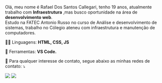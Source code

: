 <p align="left"> 
  Olá, meu nome é Rafael Dos Santos Callegari, tenho 19 anos, atualmente trabalho com <strong>Infraestrutura</strong>
  ,mas busco oportunidade na área de <strong>desenvolvimento web</strong>.<br>
  Estudo na FATEC Antonio Russo no curso de Análise e desenvolvimento de sistemas, trabalho no Cólegio ateneu com infraestrutura e 
  manutenção de computadores.
</p>

<p align="left">
  👨‍💻 Linguagens: <strong>HTML, CSS, JS</strong>
</p>

<p align="left">
  💼 Ferramentas: <strong>VS Code.</strong>
</p>

<p align="left">
  💌 Para qualquer interesse de contato, segue abaixo as minhas redes de contato: ⤵️
</p>

<p align="left">
  <a href="#" alt="Gmail">
  <img src="https://img.shields.io/badge/-Gmail-FF0000?style=flat-square&labelColor=FF0000&logo=gmail&logoColor=white&link=" /></a>

  <a href="https://www.linkedin.com/in/rafael-dos-santos-callegari-484b08212/" alt="Linkedin">
  <img src="https://img.shields.io/badge/-Linkedin-0e76a8?style=flat-square&logo=Linkedin&logoColor=white&link=https://www.linkedin.com/in/rafael-dos-santos-callegari-484b08212/" /></a>
</p>  
